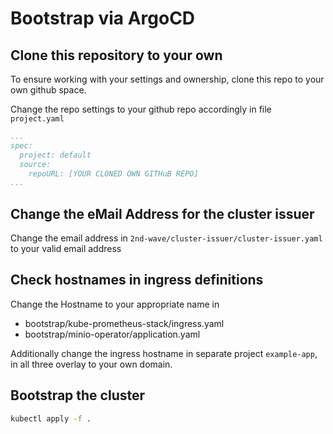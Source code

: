 # Bootstrap via ArgoCD

## Clone this repository to your own

To ensure working with your settings and ownership, clone this repo to your own github space.

Change the repo settings to your github repo accordingly in file `project.yaml` 

```yaml
...
spec:
  project: default
  source:
    repoURL: [YOUR CLONED OWN GITHuB REPO]
...
```

## Change the eMail Address for the cluster issuer

Change the email address in `2nd-wave/cluster-issuer/cluster-issuer.yaml` to your valid email address

## Check hostnames in ingress definitions

Change the Hostname to your appropriate name in

- bootstrap/kube-prometheus-stack/ingress.yaml
- bootstrap/minio-operator/application.yaml

Additionally change the ingress hostname in separate project `example-app`, in all three overlay to your own domain.

## Bootstrap the cluster

```bash
kubectl apply -f .
```
